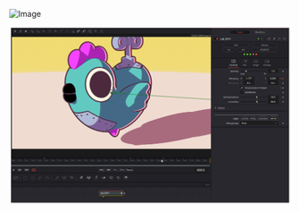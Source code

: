 ![Image](https://github.com/user-attachments/assets/c2f669a6-1804-4ca4-8e44-06915db200d8)



[![Thumbnail](LaJi_screenshot.png)](LaJi.fuse)

